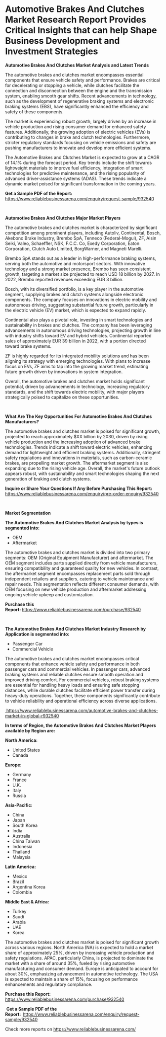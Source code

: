 <p><h1>Automotive Brakes And Clutches Market Research Report Provides Critical Insights that can help Shape Business Development and Investment Strategies</h1></p><p><strong>Automotive Brakes And Clutches Market Analysis and Latest Trends</strong></p>
<p><p>The automotive brakes and clutches market encompasses essential components that ensure vehicle safety and performance. Brakes are critical for decelerating or stopping a vehicle, while clutches facilitate the connection and disconnection between the engine and the transmission system, enabling smooth gear shifts. Recent advancements in technology, such as the development of regenerative braking systems and electronic braking systems (EBS), have significantly enhanced the efficiency and safety of these components.</p><p>The market is experiencing robust growth, largely driven by an increase in vehicle production and rising consumer demand for enhanced safety features. Additionally, the growing adoption of electric vehicles (EVs) is contributing to changes in brake and clutch technologies. Furthermore, stricter regulatory standards focusing on vehicle emissions and safety are pushing manufacturers to innovate and develop more efficient systems.</p><p>The Automotive Brakes and Clutches Market is expected to grow at a CAGR of 14.1% during the forecast period. Key trends include the shift towards lightweight materials to improve fuel efficiency, integration of smart technologies for predictive maintenance, and the rising popularity of advanced driver-assistance systems (ADAS). These trends indicate a dynamic market poised for significant transformation in the coming years.</p></p>
<p><strong>Get a Sample PDF of the Report:&nbsp;</strong> <a href="https://www.reliablebusinessarena.com/enquiry/request-sample/932540?utm_campaign=2483&utm_medium=2&utm_source=Github&utm_content=ia&utm_term=21032025&utm_id=automotive-brakes-and-clutches">https://www.reliablebusinessarena.com/enquiry/request-sample/932540</a></p>
<p>&nbsp;</p>
<p><strong>Automotive Brakes And Clutches Major Market Players</strong></p>
<p><p>The automotive brakes and clutches market is characterized by significant competition among prominent players, including Autoliv, Continental, Bosch, Akebono Brake Industry, Brembo SpA, Tenneco (Federal-Mogul), ZF, Aisin Seiki, Valeo, Schaeffler, NSK, F.C.C. Co, Exedy Corporation, Eaton Corporation, Clutch Auto Limited, BorgWarner, and Magneti Marelli.</p><p>Brembo SpA stands out as a leader in high-performance braking systems, serving both the automotive and motorsport sectors. With innovative technology and a strong market presence, Brembo has seen consistent growth, targeting a market size projected to reach USD 18 billion by 2027. In 2022, Brembo reported revenues exceeding EUR 3 billion.</p><p>Bosch, with its diversified portfolio, is a key player in the automotive segment, supplying brakes and clutch systems alongside electronic components. The company focuses on innovations in electric mobility and autonomous driving, suggesting substantial future growth, particularly in the electric vehicle (EV) market, which is expected to expand rapidly.</p><p>Continental also plays a pivotal role, investing in smart technologies and sustainability in brakes and clutches. The company has been leveraging advancements in autonomous driving technologies, projecting growth in line with industry shifts toward EV and hybrid vehicles. Continental reported sales of approximately EUR 39 billion in 2022, with a portion directed toward brake systems.</p><p>ZF is highly regarded for its integrated mobility solutions and has been aligning its strategy with emerging technologies. With plans to increase focus on EVs, ZF aims to tap into the growing market trend, estimating future growth driven by innovations in system integration.</p><p>Overall, the automotive brakes and clutches market holds significant potential, driven by advancements in technology, increasing regulatory standards, and the shift towards electric mobility, with major players strategically poised to capitalize on these opportunities.</p></p>
<p>&nbsp;</p>
<p><strong>What Are The Key Opportunities For Automotive Brakes And Clutches Manufacturers?</strong></p>
<p><p>The automotive brakes and clutches market is poised for significant growth, projected to reach approximately $XX billion by 2030, driven by rising vehicle production and the increasing adoption of advanced brake technologies. Trends indicate a shift toward electric vehicles, enhancing demand for lightweight and efficient braking systems. Additionally, stringent safety regulations and innovations in materials, such as carbon-ceramic brakes, are propelling market growth. The aftermarket segment is also expanding due to the rising vehicle age. Overall, the market's future outlook appears robust, with sustainability and smart technologies shaping the next generation of braking and clutch systems.</p></p>
<p><strong>Inquire or Share Your Questions If Any Before Purchasing This Report:</strong> <a href="https://www.reliablebusinessarena.com/enquiry/pre-order-enquiry/932540?utm_campaign=2483&utm_medium=2&utm_source=Github&utm_content=ia&utm_term=21032025&utm_id=automotive-brakes-and-clutches">https://www.reliablebusinessarena.com/enquiry/pre-order-enquiry/932540</a></p>
<p>&nbsp;</p>
<p><strong>Market Segmentation</strong></p>
<p><strong>The Automotive Brakes And Clutches Market Analysis by types is segmented into:</strong></p>
<p><ul><li>OEM</li><li>Aftermarket</li></ul></p>
<p><p>The automotive brakes and clutches market is divided into two primary segments: OEM (Original Equipment Manufacturer) and aftermarket. The OEM segment includes parts supplied directly from vehicle manufacturers, ensuring compatibility and guaranteed quality for new vehicles. In contrast, the aftermarket segment encompasses replacement parts sold through independent retailers and suppliers, catering to vehicle maintenance and repair needs. This segmentation reflects different consumer demands, with OEM focusing on new vehicle production and aftermarket addressing ongoing vehicle upkeep and customization.</p></p>
<p><strong>Purchase this Report:&nbsp;</strong><a href="https://www.reliablebusinessarena.com/purchase/932540?utm_campaign=2483&utm_medium=2&utm_source=Github&utm_content=ia&utm_term=21032025&utm_id=automotive-brakes-and-clutches">https://www.reliablebusinessarena.com/purchase/932540</a></p>
<p>&nbsp;</p>
<p><strong>The Automotive Brakes And Clutches Market Industry Research by Application is segmented into:</strong></p>
<p><ul><li>Passenger Car</li><li>Commercial Vehicle</li></ul></p>
<p><p>The automotive brakes and clutches market encompasses critical components that enhance vehicle safety and performance in both passenger cars and commercial vehicles. In passenger cars, advanced braking systems and reliable clutches ensure smooth operation and improved driving comfort. For commercial vehicles, robust braking systems are essential for handling heavy loads and ensuring safe stopping distances, while durable clutches facilitate efficient power transfer during heavy-duty operations. Together, these components significantly contribute to vehicle reliability and operational efficiency across diverse applications.</p></p>
<p><a href="https://www.reliablebusinessarena.com/automotive-brakes-and-clutches-market-in-global-r932540?utm_campaign=2483&utm_medium=2&utm_source=Github&utm_content=ia&utm_term=21032025&utm_id=automotive-brakes-and-clutches">&nbsp;https://www.reliablebusinessarena.com/automotive-brakes-and-clutches-market-in-global-r932540</a></p>
<p><strong>In terms of Region, the Automotive Brakes And Clutches Market Players available by Region are:</strong></p>
<p>
    <p> <strong> North America: </strong>
        <ul>
            <li>United States</li>
            <li>Canada</li>
        </ul>
        </p> 
    <p> <strong> Europe: </strong>
        <ul>
            <li>Germany</li>
            <li>France</li>
            <li>U.K.</li>
            <li>Italy</li>
            <li>Russia</li>
        </ul>
        </p> 
    <p> <strong> Asia-Pacific: </strong>
        <ul>
            <li>China</li>
            <li>Japan</li>
            <li>South Korea</li>
            <li>India</li>
            <li>Australia</li>
            <li>China Taiwan</li>
            <li>Indonesia</li>
            <li>Thailand</li>
            <li>Malaysia</li>
        </ul>
        </p> 
    <p> <strong> Latin America: </strong>
        <ul>
            <li>Mexico</li>
            <li>Brazil</li>
            <li>Argentina Korea</li>
            <li>Colombia</li>
        </ul>
        </p> 
    <p> <strong> Middle East & Africa: </strong>
        <ul>
            <li>Turkey</li>
            <li>Saudi</li>
            <li>Arabia</li>
            <li>UAE</li>
            <li>Korea</li>
        </ul>
    </p>
    </p>
<p><p>The automotive brakes and clutches market is poised for significant growth across various regions. North America (NA) is expected to hold a market share of approximately 25%, driven by increasing vehicle production and safety regulations. APAC, particularly China, is projected to dominate the market with a share of around 35%, fueled by rising automotive manufacturing and consumer demand. Europe is anticipated to account for about 30%, emphasizing advancement in automotive technology. The USA is expected to maintain a share of 15%, focusing on performance enhancements and regulatory compliance.</p></p>
<p><strong>Purchase this Report: </strong><a href="https://www.reliablebusinessarena.com/purchase/932540?utm_campaign=2483&utm_medium=2&utm_source=Github&utm_content=ia&utm_term=21032025&utm_id=automotive-brakes-and-clutches">https://www.reliablebusinessarena.com/purchase/932540</a></p>
<p>&nbsp;<strong>Get a Sample PDF of the Report:&nbsp;&nbsp;</strong><a href="https://www.reliablebusinessarena.com/enquiry/request-sample/932540?utm_campaign=2483&utm_medium=2&utm_source=Github&utm_content=ia&utm_term=21032025&utm_id=automotive-brakes-and-clutches">https://www.reliablebusinessarena.com/enquiry/request-sample/932540</a></p>
<p><strong></strong></p>
<p>Check more reports on <a href="https://www.reliablebusinessarena.com/?utm_campaign=2483&utm_medium=2&utm_source=Github&utm_content=ia&utm_term=21032025&utm_id=automotive-brakes-and-clutches">https://www.reliablebusinessarena.com/</a></p>